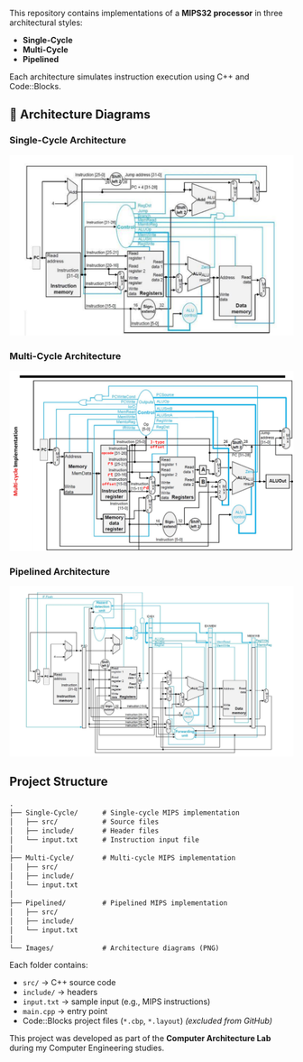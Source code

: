 This repository contains implementations of a **MIPS32 processor** in three architectural styles:
-  **Single-Cycle**
-  **Multi-Cycle**
-  **Pipelined**
  
Each architecture simulates instruction execution using C++ and Code::Blocks.

## 🧬 Architecture Diagrams

###  Single-Cycle Architecture

<img src="Images/Single-Cycle.png" alt=" Single-Cycle Architecture" width="600"/>

###  Multi-Cycle Architecture

<img src="Images/Multi-Cycle.png" alt=" Multi-Cycle Architecture Architecture" width="600"/>

###  Pipelined Architecture

<img src="Images/Pipelined.png" alt="Pipelined Architecture" width="600"/>

## Project Structure

```
.
├── Single-Cycle/      # Single-cycle MIPS implementation
│   ├── src/           # Source files
│   ├── include/       # Header files
│   └── input.txt      # Instruction input file
│
├── Multi-Cycle/       # Multi-cycle MIPS implementation
│   ├── src/
│   ├── include/
│   └── input.txt
│
├── Pipelined/         # Pipelined MIPS implementation
│   ├── src/
│   ├── include/
│   └── input.txt
│
└── Images/            # Architecture diagrams (PNG)
```


Each folder contains:
- `src/` → C++ source code
- `include/` → headers
- `input.txt` → sample input (e.g., MIPS instructions)
- `main.cpp` → entry point
- Code::Blocks project files (`*.cbp`, `*.layout`) *(excluded from GitHub)*


This project was developed as part of the **Computer Architecture Lab** during my Computer Engineering studies.


